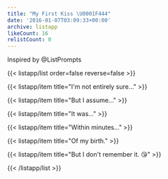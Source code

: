 ```yaml
---
title: "My First Kiss \U0001F444"
date: '2016-01-07T03:09:33+00:00'
archive: listapp
likeCount: 16
relistCount: 0
---
```


Inspired by @ListPrompts

<!--more-->

{{< listapp/list order=false reverse=false >}}

   {{< listapp/item title="I'm not entirely sure..." >}}

   {{< listapp/item title="But I assume..." >}}

   {{< listapp/item title="It was…" >}}

   {{< listapp/item title="Within minutes…" >}}

   {{< listapp/item title="Of my birth." >}}

   {{< listapp/item title="But I don't remember it. 😘" >}}

{{< /listapp/list >}}
